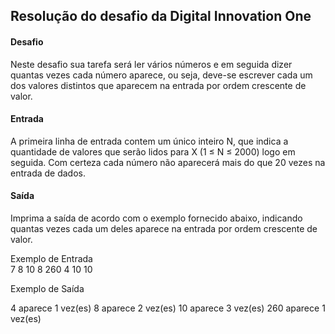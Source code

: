 <h2>Resolução do desafio da Digital Innovation One</h2>

<h4>Desafio</h4>

Neste desafio sua tarefa será ler vários números e em seguida dizer quantas vezes cada número aparece, ou seja,
deve-se escrever cada um dos valores distintos que aparecem na entrada por ordem crescente de valor.



<h4>Entrada</h4>
A primeira linha de entrada contem um único inteiro N, que indica a quantidade de valores que serão lidos para
X (1 ≤ N ≤ 2000) logo em seguida. Com certeza cada número não aparecerá mais do que 20 vezes na entrada de dados.



<h4>Saída</h4>

Imprima a saída de acordo com o exemplo fornecido abaixo, indicando quantas vezes cada um deles aparece na entrada por ordem crescente de valor.



Exemplo de Entrada	
7
8
10
8
260
4
10
10

Exemplo de Saída

4 aparece 1 vez(es)
8 aparece 2 vez(es)
10 aparece 3 vez(es)
260 aparece 1 vez(es)
